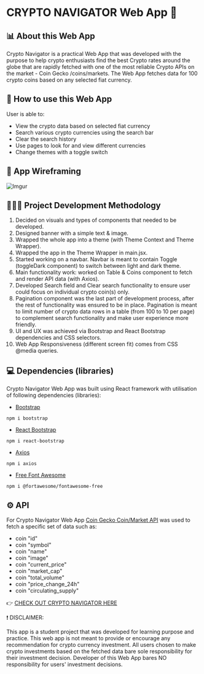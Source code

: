 # CRYPTO NAVIGATOR Web App 🚀

## 📊 About this Web App

Crypto Navigator is a practical Web App that was developed with the purpose to help crypto enthusiasts find the best Crypto rates around the globe that are rapidly fetched with one of the most reliable Crypto APIs on the market - Coin Gecko /coins/markets. The Web App fetches data for 100 crypto coins based on any selected fiat currency.

## 🧐 How to use this Web App

User is able to:

- View the crypto data based on selected fiat currency
- Search various crypto currencies using the search bar
- Clear the search history
- Use pages to look for and view different currencies
- Change themes with a toggle switch

## 🧩 App Wireframing

![Imgur](https://i.imgur.com/vwVc1z9.png)

## 👨🏽‍💻 Project Development Methodology

<ol>
<li>Decided on visuals and types of components that needed to be developed. </li>
<li>Designed banner with a simple text & image. </li>
<li>Wrapped the whole app into a theme (with Theme Context and Theme Wrapper). </li>
<li>Wrapped the app in the Theme Wrapper in main.jsx. </li>
<li>Started working on a navbar. Navbar is meant to contain Toggle (toggleDark component) to switch between light and dark theme. </li>
<li>Main functionality work: worked on Table & Coins component to fetch and render API data (with Axios).</li>
<li>Developed Search field and Clear search functionality to ensure user could focus on individual crypto coin(s) only. </li>
<li>Pagination component was the last part of development process, after the rest of functionality was ensured to be in place. Pagination is meant to limit number of crypto data rows in a table (from 100 to 10 per page) to complement search functionality and make user experience more friendly.</li>
<li>UI and UX was achieved via Bootstrap and React Bootstrap dependencies and CSS selectors.</li>
<li>Web App Responsiveness (different screen fit) comes from CSS @media queries.</li>
</ol>

## 💻 Dependencies (libraries)

Crypto Navigator Web App was built using React framework with utilisation of following dependencies (libraries):

- [Bootstrap](https://www.npmjs.com/package/bootstrap)

```
npm i bootstrap
```

- [React Bootstrap](https://www.npmjs.com/package/react-bootstrap)

```
npm i react-bootstrap
```

- [Axios](https://www.npmjs.com/package/axios)

```
npm i axios
```

- [Free Font Awesome](https://www.npmjs.com/package/@fortawesome/fontawesome-free)

```
npm i @fortawesome/fontawesome-free
```

## ⚙️ API

For Crypto Navigator Web App [Coin Gecko Coin/Market API](https://www.coingecko.com/en/api/documentation) was used to fetch a specific set of data such as:

- coin "id"
- coin "symbol"
- coin "name"
- coin "image"
- coin "current_price"
- coin "market_cap"
- coin "total_volume"
- coin "price_change_24h"
- coin "circulating_supply"

👉 [CHECK OUT CRYPTO NAVIGATOR HERE](https://test2-delta-teal.vercel.app/)

❗ DISCLAIMER:

This app is a student project that was developed for learning purpose and practice. This web app is not meant to provide or encourage any recommendation for crypto currency investment. All users chosen to make crypto investments based on the fetched data bare sole responsibility for their investment decision. Developer of this Web App bares NO responsibility for users' investment decisions.
